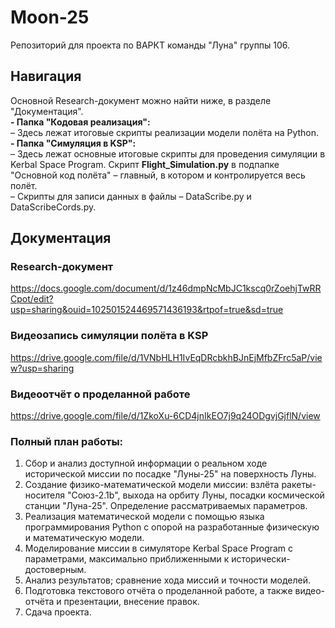 # Moon-25
Репозиторий для проекта по ВАРКТ команды "Луна" группы 106.
## Навигация
Основной Research-документ можно найти ниже, в разделе "Документация".\
**- Папка "Кодовая реализация":**\
 – Здесь лежат итоговые скрипты реализации модели полёта на Python.\
**- Папка "Симуляция в KSP":**\
 – Здесь лежат основные итоговые скрипты для проведения симуляции в Kerbal Space Program. Скрипт **Flight_Simulation.py** в подпапке "Основной код полёта" – главный, в котором и контролируется весь полёт.\
 – Скрипты для записи данных в файлы – DataScribe.py и DataScribeCords.py.
## Документация
### Research-документ
https://docs.google.com/document/d/1z46dmpNcMbJC1kscq0rZoehjTwRRCpot/edit?usp=sharing&ouid=102501524469571436193&rtpof=true&sd=true
### Видеозапись симуляции полёта в KSP
https://drive.google.com/file/d/1VNbHLH1IvEqDRcbkhBJnEjMfbZFrc5aP/view?usp=sharing
### Видеоотчёт о проделанной работе
https://drive.google.com/file/d/1ZkoXu-6CD4jnIkEO7j9q24ODgvjGjflN/view
### Полный план работы:
1. Сбор и анализ доступной информации о реальном ходе исторической миссии по посадке "Луны-25" на поверхность Луны.
2. Создание физико-математической модели миссии: взлёта ракеты-носителя "Союз-2.1b", выхода на орбиту Луны, посадки космической станции "Луна-25". Определение рассматриваемых параметров.
3. Реализация математической модели с помощью языка программирования Python с опорой на разработанные физическую и математическую модели.
4. Моделирование миссии в симуляторе Kerbal Space Program с параметрами, максимально приближенными к исторически-достоверным.
5. Анализ результатов; сравнение хода миссий и точности моделей.
6. Подготовка текстового отчёта о проделанной работе, а также видео-отчёта и презентации, внесение правок.
7. Сдача проекта.
